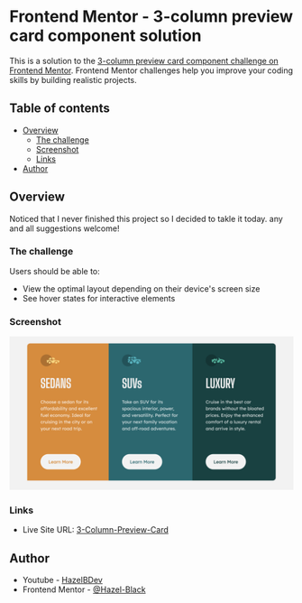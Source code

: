 # Frontend Mentor - 3-column preview card component solution

This is a solution to the [3-column preview card component challenge on Frontend Mentor](https://www.frontendmentor.io/challenges/3column-preview-card-component-pH92eAR2-). Frontend Mentor challenges help you improve your coding skills by building realistic projects.

## Table of contents

- [Overview](#overview)
  - [The challenge](#the-challenge)
  - [Screenshot](#screenshot)
  - [Links](#links)
- [Author](#author)

## Overview

Noticed that I never finished this project so I decided to takle it today. any and all suggestions welcome!

### The challenge

Users should be able to:

- View the optimal layout depending on their device's screen size
- See hover states for interactive elements

### Screenshot

![](images/Screenshot.png)

### Links

- Live Site URL: [3-Column-Preview-Card](https://hazel-black.github.io/3-Column-Preview-Card/)

## Author

- Youtube - [HazelBDev](https://www.your-site.com)
- Frontend Mentor - [@Hazel-Black](https://www.frontendmentor.io/profile/hazel-black)
